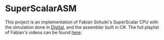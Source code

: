 # SuperScalarASM

This project is an implementation of Fabian Schuiki's SuperScalar CPU with the simulation done in [Digital](https://github.com/hneemann/Digital), and the assembler built in C#.
The full playlist of Fabian's videos can be found [here](https://www.youtube.com/playlist?list=PLyR4neQXqQo5nPdEiMbaEJxWiy_UuyNN4).

